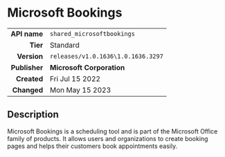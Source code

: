 # Microsoft Bookings
| | |
|-:|-|
|**API name**|`shared_microsoftbookings`|
|**Tier**|Standard|
|**Version**|`releases/v1.0.1636\1.0.1636.3297`|
|**Publisher**|**Microsoft Corporation**|
|**Created**|Fri Jul 15 2022|
|**Changed**|Mon May 15 2023|

## Description
Microsoft Bookings is a scheduling tool and is part of the Microsoft Office family of products. It allows users and organizations to create booking pages and helps their customers book appointments easily.
